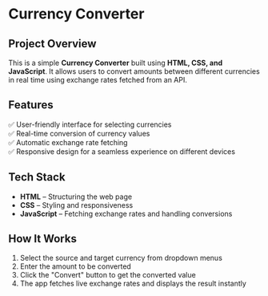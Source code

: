 # **Currency Converter**  

## **Project Overview**  
This is a simple **Currency Converter** built using **HTML, CSS, and JavaScript**. It allows users to convert amounts between different currencies in real time using exchange rates fetched from an API.  

## **Features**  
✅ User-friendly interface for selecting currencies  
✅ Real-time conversion of currency values  
✅ Automatic exchange rate fetching  
✅ Responsive design for a seamless experience on different devices  

## **Tech Stack**  
- **HTML** – Structuring the web page  
- **CSS** – Styling and responsiveness  
- **JavaScript** – Fetching exchange rates and handling conversions  

## **How It Works**  
1. Select the source and target currency from dropdown menus  
2. Enter the amount to be converted  
3. Click the "Convert" button to get the converted value  
4. The app fetches live exchange rates and displays the result instantly  

